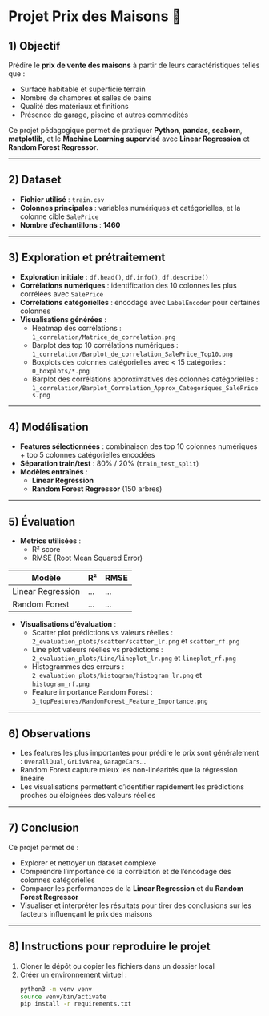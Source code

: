 # Projet Prix des Maisons 🏡

## 1) Objectif

Prédire le **prix de vente des maisons** à partir de leurs caractéristiques telles que :

- Surface habitable et superficie terrain
- Nombre de chambres et salles de bains
- Qualité des matériaux et finitions
- Présence de garage, piscine et autres commodités

Ce projet pédagogique permet de pratiquer **Python**, **pandas**, **seaborn**, **matplotlib**, et le **Machine Learning supervisé** avec **Linear Regression** et **Random Forest Regressor**.

---

## 2) Dataset

- **Fichier utilisé** : `train.csv`
- **Colonnes principales** : variables numériques et catégorielles, et la colonne cible `SalePrice`
- **Nombre d’échantillons** : **1460**

---

## 3) Exploration et prétraitement

- **Exploration initiale** : `df.head()`, `df.info()`, `df.describe()`
- **Corrélations numériques** : identification des 10 colonnes les plus corrélées avec `SalePrice`
- **Corrélations catégorielles** : encodage avec `LabelEncoder` pour certaines colonnes
- **Visualisations générées** :
  - Heatmap des corrélations : `1_correlation/Matrice_de_correlation.png`
  - Barplot des top 10 corrélations numériques : `1_correlation/Barplot_de_correlation_SalePrice_Top10.png`
  - Boxplots des colonnes catégorielles avec < 15 catégories : `0_boxplots/*.png`
  - Barplot des corrélations approximatives des colonnes catégorielles : `1_correlation/Barplot_Correlation_Approx_Categoriques_SalePrices.png`

---

## 4) Modélisation

- **Features sélectionnées** : combinaison des top 10 colonnes numériques + top 5 colonnes catégorielles encodées
- **Séparation train/test** : 80% / 20% (`train_test_split`)
- **Modèles entraînés** :
  - **Linear Regression**
  - **Random Forest Regressor** (150 arbres)

---

## 5) Évaluation

- **Metrics utilisées** :
  - R² score
  - RMSE (Root Mean Squared Error)

| Modèle            | R²  | RMSE |
| ----------------- | --- | ---- |
| Linear Regression | ... | ...  |
| Random Forest     | ... | ...  |

- **Visualisations d’évaluation** :
  - Scatter plot prédictions vs valeurs réelles : `2_evaluation_plots/scatter/scatter_lr.png` et `scatter_rf.png`
  - Line plot valeurs réelles vs prédictions : `2_evaluation_plots/Line/lineplot_lr.png` et `lineplot_rf.png`
  - Histogrammes des erreurs : `2_evaluation_plots/histogram/histogram_lr.png` et `histogram_rf.png`
  - Feature importance Random Forest : `3_topFeatures/RandomForest_Feature_Importance.png`

---

## 6) Observations

- Les features les plus importantes pour prédire le prix sont généralement : `OverallQual`, `GrLivArea`, `GarageCars`…
- Random Forest capture mieux les non-linéarités que la régression linéaire
- Les visualisations permettent d’identifier rapidement les prédictions proches ou éloignées des valeurs réelles

---

## 7) Conclusion

Ce projet permet de :

- Explorer et nettoyer un dataset complexe
- Comprendre l’importance de la corrélation et de l’encodage des colonnes catégorielles
- Comparer les performances de la **Linear Regression** et du **Random Forest Regressor**
- Visualiser et interpréter les résultats pour tirer des conclusions sur les facteurs influençant le prix des maisons

---

## 8) Instructions pour reproduire le projet

1. Cloner le dépôt ou copier les fichiers dans un dossier local
2. Créer un environnement virtuel :
   ```bash
   python3 -m venv venv
   source venv/bin/activate
   pip install -r requirements.txt
   ```
